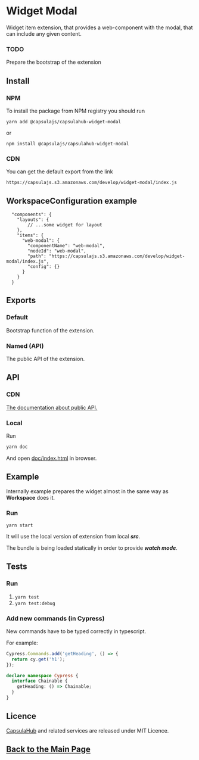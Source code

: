 # Widget Modal

Widget item extension, that provides a web-component with the modal, that can include any given content.

### TODO

Prepare the bootstrap of the extension 

## Install

### NPM

To install the package from NPM registry you should run

    yarn add @capsulajs/capsulahub-widget-modal

or

    npm install @capsulajs/capsulahub-widget-modal

### CDN

You can get the default export from the link

    https://capsulajs.s3.amazonaws.com/develop/widget-modal/index.js

## WorkspaceConfiguration example

      "components": {
        "layouts": {
            // ...some widget for layout
        },
        "items": {
          "web-modal": {
            "componentName": "web-modal",
            "nodeId": "web-modal",
            "path": "https://capsulajs.s3.amazonaws.com/develop/widget-modal/index.js",
            "config": {}
          }
        }
      }

## Exports

### Default

Bootstrap function of the extension.

### Named (API)

The public API of the extension.

## API

### CDN

[The documentation about public API.](https://capsulajs.s3.amazonaws.com/develop/widget-modal/doc/index.html)

### Local

Run 

```bash
yarn doc
```

And open [doc/index.html](./doc/index.html) in browser.

## Example

Internally example prepares the widget almost in the same way as **Workspace** does it.

### Run

`yarn start`

It will use the local version of extension from local **_src_**.

The bundle is being loaded statically in order to provide **_watch mode_**.

## Tests

### Run

1) `yarn test`
2) `yarn test:debug`

### Add new commands (in Cypress)

New commands have to be typed correctly in typescript.

For example:

```typescript
Cypress.Commands.add('getHeading', () => {
  return cy.get('h1');
});

declare namespace Cypress {
  interface Chainable {
    getHeading: () => Chainable;
  }
}
```

## Licence

[CapsulaHub](https://github.com/capsulajs/capsulahub) and related services are released under MIT Licence.

## [Back to the Main Page](../../README.md)
